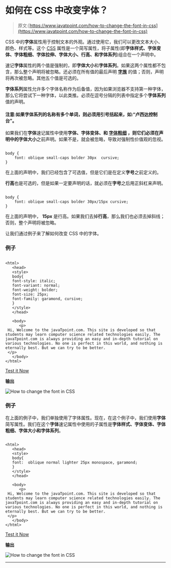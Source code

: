 # 如何在 CSS 中改变字体？

> 原文:[https://www.javatpoint.com/how-to-change-the-font-in-css](https://www.javatpoint.com/how-to-change-the-font-in-css)

CSS 中的**字体**属性用于控制文本的外观。通过使用它，我们可以更改文本大小、颜色、样式等。这个 [CSS](https://www.javatpoint.com/css-tutorial) 属性是一个简写属性，将子属性(即**字体样式、字体变体、字体粗细、字体拉伸、字体大小、行高、**和**字体系列**)组合在一个声明中。

速记**字体**属性的两个值是强制的，即**字体大小**和**字体系列**。如果这两个属性都不包含，那么整个声明将被忽略。还必须在所有值的最后声明 [**字族**](https://www.javatpoint.com/css-font-family) 的值；否则，声明将再次被忽略。其他五个值是可选的。

**字体系列**属性允许多个字体名称作为后备值，因为如果浏览器不支持第一种字体，那么它将尝试下一种字体，以此类推。必须在逗号分隔的列表中指定多个**字体系列**值的声明。

#### 注意:如果字体系列的名称有多个单词，则必须用引号括起来，如:“卢西达控制台”。

如果我们在**字体**速记属性中使用**字体、字体变体、**和 [**字体粗细**](https://www.javatpoint.com/css-font-weight) ，则它们必须在声明中的**字体大小**之前声明。如果不是，就会被忽略，导致对强制性价值观的忽视。

```

body {
    font: oblique small-caps bolder 30px  cursive;
}

```

在上面的声明中，我们已经包含了可选值，但是它们是在定义**字号**之前定义的。

**行高**也是可选的，但是如果一定要声明的话，就必须在**字号**之后用正斜杠来声明。

```

body {
    font: oblique small-caps bolder 30px/15px cursive;
}

```

在上面的声明中， **15px** 是行高。如果我们去掉**行高**，那么我们也必须去掉斜线；否则，整个声明将被忽略。

让我们通过例子来了解如何改变 CSS 中的字体。

### 例子

```

<html>
   <head>
   <style>
   body{
   font-style: italic;
   font-variant: normal;
   font-weight: bolder;
   font-size: 25px;
   font-family: garamond, cursive;
   }
   </style>
   </head>

   <body>
      <p>
 Hi, Welcome to the javaTpoint.com. This site is developed so that students may learn computer science related technologies easily. The javaTpoint.com is always providing an easy and in-depth tutorial on various technologies. No one is perfect in this world, and nothing is eternally best. But we can try to be better.
 </p>
   </body>
</html>

```

[Test it Now](https://www.javatpoint.com/oprweb/test.jsp?filename=how-to-change-the-font-in-css1)

**输出**

![How to change the font in CSS](../Images/9316d9d335c9bb437e7be332528b5697.png)

### 例子

在上面的例子中，我们单独使用了字体属性。现在，在这个例子中，我们使用**字体**简写属性。我们在这个**字体**速记属性中使用的子属性是**字体样式、字体变体、字体粗细、字体大小和字体系列**。

```

<html>
   <head>
   <style>
   body{
   font:  oblique normal lighter 25px monospace, garamond;
   }
   </style>
   </head>

   <body>
      <p>
 Hi, Welcome to the javaTpoint.com. This site is developed so that students may learn computer science related technologies easily. The javaTpoint.com is always providing an easy and in-depth tutorial on various technologies. No one is perfect in this world, and nothing is eternally best. But we can try to be better.
 </p>
   </body>
</html>

```

[Test it Now](https://www.javatpoint.com/oprweb/test.jsp?filename=how-to-change-the-font-in-css2)

**输出**

![How to change the font in CSS](../Images/fe540bb5a2bc7bdb9d8649612dbbb320.png)

* * *